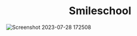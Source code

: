 <h1 align="center">Smileschool</h1>


![Screenshot 2023-07-28 172508](https://github.com/moezabdelkefi/holbertonschool-web-development/assets/113900578/f38ab6cc-2fe4-409d-b590-987f975fb7e5)
